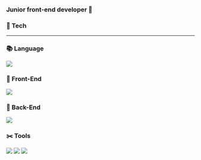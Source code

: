 ### __Junior front-end developer 🦖__

### :wrench: Tech <hr>

### :books: Language

<img src="https://img.shields.io/badge/javascript-F7DF1E?style=flat&logo=javascript&logoColor=black">

### 🔭 Front-End

<img src="https://img.shields.io/badge/react-61DAFB?style=flat&logo=react&logoColor=black">

### 📐 Back-End

<img src="https://img.shields.io/badge/node.js-339933?style=flat&logo=Node.js&logoColor=white"> 

### :scissors: Tools
<img src="https://img.shields.io/badge/git-F05032?style=flat&logo=git&logoColor=white"> <img src="https://img.shields.io/badge/github-181717?style=flat&logo=github&logoColor=white">   <img src="https://img.shields.io/badge/Notion-000000?style=flat&logo=Notion&logoColor=white"/>



<!--
**6uamy/6uamy** is a ✨ _special_ ✨ repository because its `README.md` (this file) appears on your GitHub profile.

Here are some ideas to get you started:

- 🔭 I’m currently working on ...
- 🌱 I’m currently learning ...
- 👯 I’m looking to collaborate on ...
- 🤔 I’m looking for help with ...
- 💬 Ask me about ...
- 📫 How to reach me: ...
- 😄 Pronouns: ...
- ⚡ Fun fact: ...
-->

